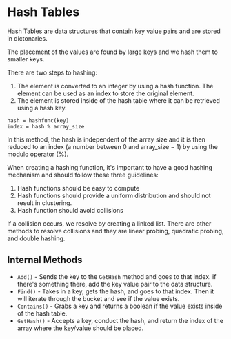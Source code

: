 # Hash Tables

Hash Tables are data structures that contain key value pairs and are stored in dictonaries.

The placement of the values are found by large keys and we hash them to smaller keys. 

There are two steps to hashing:
1. The element is converted to an integer by using a hash function. The element can be used as an index to store the original element.
2. The element is stored inside of the hash table where it can be retrieved using a hash key.

```
hash = hashfunc(key)
index = hash % array_size
```

In this method, the hash is independent of the array size and it is then reduced to an index (a number between 0 and array_size − 1) by using the modulo operator (%).

When creating a hashing function, it's important to have a good hashing mechanism and should follow these three guidelines: 

1. Hash functions should be easy to compute
2. Hash functions should provide a uniform distribution and should not result in clustering. 
3. Hash function should avoid collisions

If a collision occurs, we resolve by creating a linked list. There are other methods to resolve collisions and they are linear probing, quadratic probing, and double hashing.

## Internal Methods

- `Add()` - Sends the key to the `GetHash` method and goes to that index. if there's something there, add the key value pair to the data structure.
- `Find()` - Takes in a key, gets the hash, and goes to that index. Then it will iterate through the bucket and see if the value exists.
- `Contains()` - Grabs a key and returns a boolean if the value exists inside of the hash table.
- `GetHash()` - Accepts a key, conduct the hash, and return the index of the array where the key/value should be placed. 